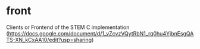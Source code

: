# front
Clients or Frontend of the STEM C implementation (https://docs.google.com/document/d/1_vZcvzVQytRbN1_rq0hu4YjbnEsgQATS-XN_kCxAA10/edit?usp=sharing)

